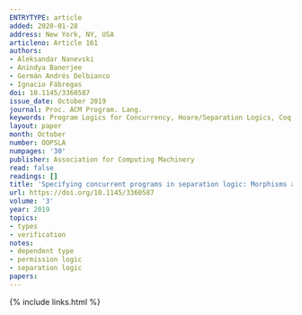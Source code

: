 ```yaml
---
ENTRYTYPE: article
added: 2020-01-28
address: New York, NY, USA
articleno: Article 161
authors:
- Aleksandar Nanevski
- Anindya Banerjee
- Germán Andrés Delbianco
- Ignacio Fábregas
doi: 10.1145/3360587
issue_date: October 2019
journal: Proc. ACM Program. Lang.
keywords: Program Logics for Concurrency, Hoare/Separation Logics, Coq
layout: paper
month: October
number: OOPSLA
numpages: '30'
publisher: Association for Computing Machinery
read: false
readings: []
title: 'Specifying concurrent programs in separation logic: Morphisms and simulations'
url: https://doi.org/10.1145/3360587
volume: '3'
year: 2019
topics:
- types
- verification
notes:
- dependent type
- permission logic
- separation logic
papers:
---
```


{% include links.html %}
